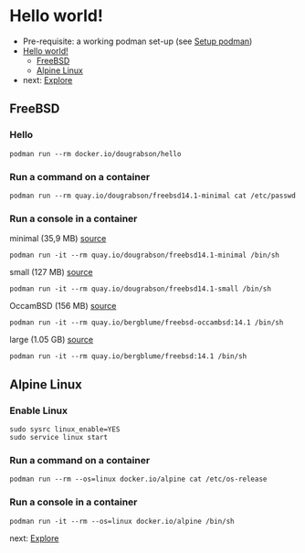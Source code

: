 # Hello world!

* Pre-requisite: a working podman set-up (see [Setup podman](1-setup.md))
* [Hello world!](#hello-world)
  * [FreeBSD](#freebsd)
  * [Alpine Linux](#alpine-linux)
* next: [Explore](3-explore.md)


## FreeBSD

### Hello
```bash=
podman run --rm docker.io/dougrabson/hello
```

### Run a command on a container
```bash=
podman run --rm quay.io/dougrabson/freebsd14.1-minimal cat /etc/passwd
```

### Run a console in a container
minimal (35,9 MB) [source](https://github.com/dfr/freebsd-images/blob/main/build-minimal.sh)
```bash=
podman run -it --rm quay.io/dougrabson/freebsd14.1-minimal /bin/sh
```

small (127 MB) [source](https://github.com/dfr/freebsd-images/blob/main/build-small.sh)
```bash=
podman run -it --rm quay.io/dougrabson/freebsd14.1-small /bin/sh
```
OccamBSD (156 MB) [source](https://gitlab.com/bergblume/freebsd-images/-/blob/main/build_image_occambsd.sh)
```bash=
podman run -it --rm quay.io/bergblume/freebsd-occambsd:14.1 /bin/sh
```

large (1.05 GB) [source](https://gitlab.com/bergblume/freebsd-images/-/blob/main/build_image.sh)
```bash=
podman run -it --rm quay.io/bergblume/freebsd:14.1 /bin/sh
```

## Alpine Linux

### Enable Linux
```bash=
sudo sysrc linux_enable=YES
sudo service linux start
```

### Run a command on a container
```bash=
podman run --rm --os=linux docker.io/alpine cat /etc/os-release
```

### Run a console in a container
```bash=
podman run -it --rm --os=linux docker.io/alpine /bin/sh
```
next: [Explore](3-explore.md)
